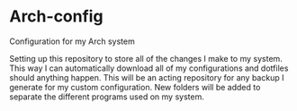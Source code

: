 # Arch-config
Configuration for my Arch system

Setting up this repository to store all of the changes I make to my system.
This way I can automatically download all of my configurations and dotfiles should anything happen.
This will be an acting repository for any backup I generate for my custom configuration.
New folders will be added to separate the different programs used on my system.
